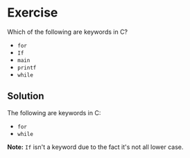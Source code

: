 # Exercise

Which of the following are keywords in C?

- `for`
- `If`
- `main`
- `printf`
- `while`

## Solution

The following are keywords in C:

- `for`
- `while`

**Note:** `If` isn't a keyword due to the fact it's not all lower case.
